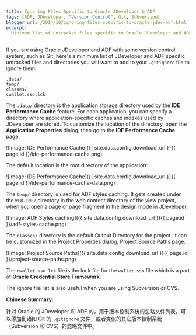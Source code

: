 ```yaml
---
title: Ignoring Files Specific to Oracle JDeveloper & ADF
tags: [ADF, JDeveloper, "Version Control", Git, Subversion]
blogger_url: /2014/10/ignoring-files-specific-to-oracle-jdev-adf.html
excerpt: 
  Minimum list of untracked files specific to Oracle JDeveloper and ADF for the .gitignore file of Git or similar ignore files used by other version control system, such as Subversion and CVS.
---
```

If you are using Oracle JDeveloper and ADF with some version control system, such as Git, here's a minimum list of JDeveloper and ADF specific untracked files and directories you will want to add to your `.gitignore` file to ignore them:

    .data/
    temp/
    classes/
    cwallet.sso.lck

The `.data/` directory is the application storage directory used by the **IDE Performance Cache** feature. For each application, you can specify a directory where application-specific caches and indexes used by JDeveloper are stored. To customize the location of the directory, open the **Application Properties** dialog, then go to the **IDE Performance Cache** page.


![Image: IDE Performance Cache]({{ site.data.config.download_url }}{{ page.id }}/ide-performance-cache.png)


The default location is the root directory of the application:


![Image: IDE Performance Cache]({{ site.data.config.download_url }}{{ page.id }}/ide-performance-cache-data.png)


The `temp/` directory is used for ADF styles caching. It gets created under the `WEB-INF/` directory in the web content directory of the view project, when you open a page or page fragment in the design mode in JDeveloper.


![Image: ADF Styles caching]({{ site.data.config.download_url }}{{ page.id }}/adf-styles-cache.png)


The `classes/` directory is the default Output Directory for the project. It can be customized in the Project Properties dialog, Project Source Paths page.


![Image: Project Source Paths]({{ site.data.config.download_url }}{{ page.id }}/project-source-paths.png)


The `cwallet.sso.lck` file is the lock file for the `wallet.sso` file which is a part of **Oracle Credential Store Framework**.

The ignore file list is also useful when you are using Subversion or CVS.

**Chinese Summary:**

针对 Oracle 的 JDeveloper 和 ADF 的，用于版本控制系统的忽略文件列表。可以添加到诸如 Git 的 `.gitignore` 文件，或者类似的其它版本控制系统（Subversion 和 CVS）的忽略文件中。
